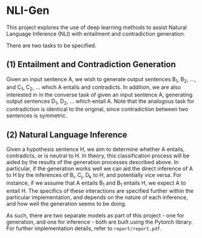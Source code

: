 # NLI-Gen

This project explores the use of deep learning methods to assist Natural
Language Inference (NLI) with entailment and contradiction generation.

There are two tasks to be specified.

## (1) Entailment and Contradiction Generation

Given an input sentence A, we wish to generate output sentences B<sub>1</sub>, B<sub>2</sub>, 
..., and C<sub>1</sub>, C<sub>2</sub>, ... which A entails and contradicts. In addition, we are also
interested in in the converse task of given an input sentence A, generating 
output sentences D<sub>1</sub>, D<sub>2</sub>, … which entail A. Note that the analogous task for
contradiction is identical to the original, since contradiction between two 
sentences is symmetric.

## (2) Natural Language Inference

Given a hypothesis sentence H, we aim to determine whether A entails,
contradicts, or is neutral to H. In theory, this classification process will be
aided by the results of the generation processes described above. In particular,
if the generation works well we can aid the direct inference of A to H by the
inferences of B<sub>i</sub>, C<sub>j</sub>, D<sub>k</sub> to H, and potentially vice versa. For instance, if we
assume that A entails B<sub>1</sub> and B<sub>1</sub> entails H, we expect A to entail H. The 
specifics of these interactions are specified further within the particular
implementation, and depends on the nature of each inference, and how well the
generation seems to be doing.

As such, there are two separate models as part of this project - one for
generation, and one for inference - both are built using the Pytorch library.
For further implementation details, refer to `report/report.pdf`.
